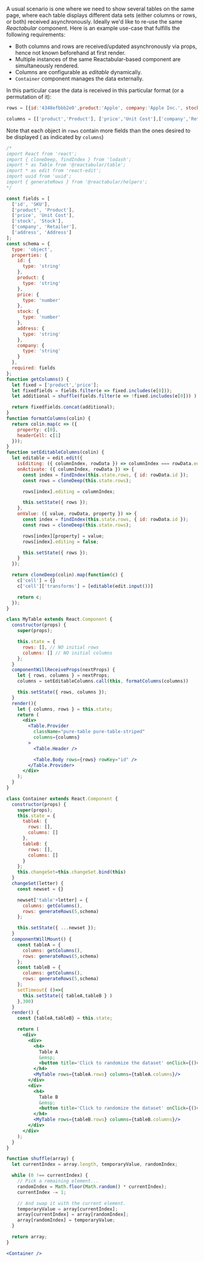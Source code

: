 A usual scenario is one where we need to show several tables on the same page, where each table displays different data sets (either columns or rows, or both) received asynchronously. Ideally we'd like to re-use the same *Reactabular* component. Here is an example use-case that fulfills the following requirements:

- Both columns and rows are received/updated asynchronously via props, hence not known beforehand at first render.
- Multiple instances of the same Reactabular-based component are simultaneously rendered.
- Columns are configurable as *editable* dynamically.
- `Container` component manages the data externally.

In this particular case the data is received in this particular format (or a permutation of it):

```javascript
rows = [{id:'4348efbbb2e0',product:'Apple', company:'Apple Inc.', stock:34772, price:2.56},...{}]

columns = [['product','Product'], ['price','Unit Cost'],['company','Retailer']]
```

Note that each object in `rows` contain more fields than the ones desired to be displayed ( as indicated by `columns`)

```jsx
/*
import React from 'react';
import { cloneDeep, findIndex } from 'lodash';
import * as Table from '@reactabular/table';
import * as edit from 'react-edit';
import uuid from 'uuid';
import { generateRows } from '@reactabular/helpers';
*/

const fields = [
  ['id', 'SKU'],
  ['product', 'Product'],
  ['price', 'Unit Cost'],
  ['stock', 'Stock'],
  ['company', 'Retailer'],
  ['address', 'Address']
];
const schema = {
  type: 'object',
  properties: {
    id: {
      type: 'string'
    },
    product: {
      type: 'string'
    },
    price: {
      type: 'number'
    },
    stock: {
      type: 'number'
    },
    address: {
      type: 'string'
    },
    company: {
      type: 'string'
    }
  },
  required: fields
};
function getColumns() {
  let fixed = ['product','price'];
  let fixedfields = fields.filter(e => fixed.includes(e[0]));
  let additional = shuffle(fields.filter(e => !fixed.includes(e[0])) ).slice(0,2);

  return fixedfields.concat(additional);
}
function formatColumns(colin) {
  return colin.map(c => ({
    property: c[0],
    headerCell: c[1]
  }));
}
function setEditableColumns(colin) {
  let editable = edit.edit({
    isEditing: ({ columnIndex, rowData }) => columnIndex === rowData.editing,
    onActivate: ({ columnIndex, rowData }) => {
      const index = findIndex(this.state.rows, { id: rowData.id });
      const rows = cloneDeep(this.state.rows);

      rows[index].editing = columnIndex;

      this.setState({ rows });
    },
    onValue: ({ value, rowData, property }) => {
      const index = findIndex(this.state.rows, { id: rowData.id });
      const rows = cloneDeep(this.state.rows);

      rows[index][property] = value;
      rows[index].editing = false;

      this.setState({ rows });
    }
  });

  return cloneDeep(colin).map(function(c) {
    c['cell'] = {}
    c['cell']['transforms'] = [editable(edit.input())]

    return c;
  });
}

class MyTable extends React.Component {
  constructor(props) {
    super(props);

    this.state = {
      rows: [], // NO initial rows
      columns: [] // NO initial columns
    };
  }
  componentWillReceiveProps(nextProps) {
    let { rows, columns } = nextProps;
    columns = setEditableColumns.call(this, formatColumns(columns))

    this.setState({ rows, columns });
  }
  render(){
    let { columns, rows } = this.state;
    return (
      <div>
        <Table.Provider
          className="pure-table pure-table-striped"
          columns={columns}
        >
          <Table.Header />

          <Table.Body rows={rows} rowKey="id" />
        </Table.Provider>
      </div>
    );
  }
}

class Container extends React.Component {
  constructor(props) {
    super(props);
    this.state = {
      tableA: {
        rows: [],
        columns: []
      },
      tableB: {
        rows: [],
        columns: []
      }
    };
    this.changeSet=this.changeSet.bind(this)
  }
  changeSet(letter) {
    const newset = {}

    newset['table'+letter] = {
      columns: getColumns(),
      rows: generateRows(5,schema)
    };

    this.setState({ ...newset });
  }
  componentWillMount() {
    const tableA = {
      columns: getColumns(),
      rows: generateRows(5,schema)
    };
    const tableB = {
      columns: getColumns(),
      rows: generateRows(5,schema)
    };
    setTimeout( ()=>{
      this.setState({ tableA,tableB } )
    },300)
  }
  render() {
    const {tableA,tableB} = this.state;

    return (
      <div>
        <div>
          <h4>
            Table A
            &emsp;
            <button title='Click to randomize the dataset' onClick={()=> this.changeSet('A')}>Change Table A</button>
          </h4>
          <MyTable rows={tableA.rows} columns={tableA.columns}/>
        </div>
        <div>
          <h4>
            Table B
            &emsp;
            <button title='Click to randomize the dataset' onClick={()=> this.changeSet('B')}>Change Table B</button>
          </h4>
          <MyTable rows={tableB.rows} columns={tableB.columns}/>
        </div>
      </div>
    );
  }
}

function shuffle(array) {
  let currentIndex = array.length, temporaryValue, randomIndex;

  while (0 !== currentIndex) {
    // Pick a remaining element...
    randomIndex = Math.floor(Math.random() * currentIndex);
    currentIndex -= 1;

    // And swap it with the current element.
    temporaryValue = array[currentIndex];
    array[currentIndex] = array[randomIndex];
    array[randomIndex] = temporaryValue;
  }

  return array;
}

<Container />
```
